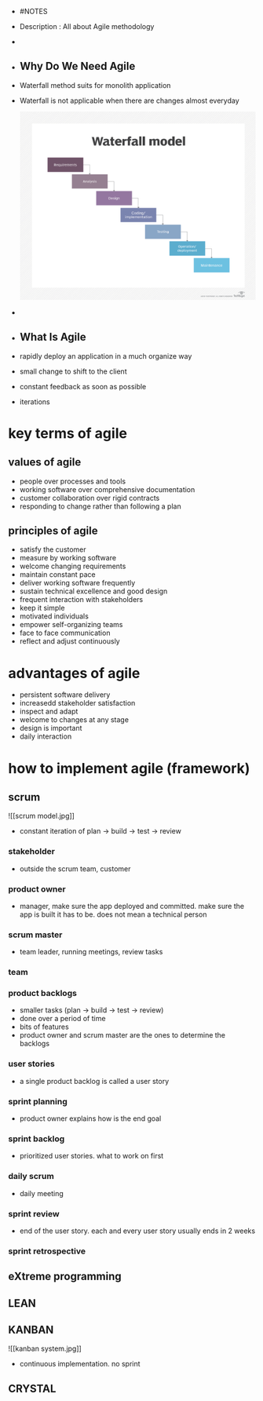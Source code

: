 - #NOTES
- Description : All about Agile methodology
-
- ## Why Do We Need Agile
- Waterfall method suits for monolith application
- Waterfall is not applicable when there are changes almost everyday
  
  ![waterfall model.png](../assets/waterfall_model_1642338036670_0.png)
-
- ## What Is Agile
- rapidly deploy an application in a much organize way
- small change to shift to the client
- constant feedback as soon as possible
- iterations
# key terms of agile
## values of agile
- people over processes and tools
- working software over comprehensive documentation
- customer collaboration over rigid contracts
- responding to change rather than following a plan
## principles of agile
- satisfy the customer
- measure by working software
- welcome changing requirements
- maintain constant pace
- deliver working software frequently
- sustain technical excellence and good design
- frequent interaction with stakeholders
- keep it simple
- motivated individuals
- empower self-organizing teams
- face to face communication
- reflect and adjust continuously
# advantages of agile
- persistent software delivery
- increasedd stakeholder satisfaction
- inspect and adapt
- welcome to changes at any stage
- design is important
- daily interaction
# how to implement agile (framework)
## scrum

![[scrum model.jpg]]
- constant iteration of plan -> build -> test -> review
### stakeholder
- outside the scrum team, customer
### product owner
- manager, make sure the app deployed and committed. make sure the app is built it has to be. does not mean a technical person
### scrum master
- team leader, running meetings, review tasks
### team
### product backlogs
- smaller tasks (plan -> build -> test -> review)
- done over a period of time
- bits of features
- product owner and scrum master are the ones to determine the backlogs
### user stories
- a single product backlog is called a user story
### sprint planning
- product owner explains how is the end goal
### sprint backlog
- prioritized user stories. what to work on first
### daily scrum
- daily meeting
### sprint review
- end of the user story. each and every user story usually ends in 2 weeks
### sprint retrospective
## eXtreme programming
## LEAN
## KANBAN

![[kanban system.jpg]]
- continuous implementation. no sprint
## CRYSTAL